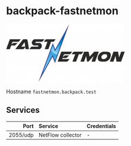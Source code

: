 # backpack-fastnetmon

![FastNetMon](../../../doc/assets/logos/fastnetmon.png)

Hostname `fastnetmon.backpack.test`

## Services

| Port | Service | Credentials
| ---: | :------ | :----------
| 2055/udp | NetFlow collector | -
